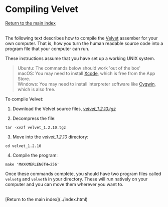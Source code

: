 # Compiling Velvet

[Return to the main index](../index.html)
<br><br>

The following text describes how to compile the [Velvet](https://www.ebi.ac.uk/~zerbino/velvet/) assember for your own computer.  That is, how you turn the human readable source code into a program file that your computer can run.

These instructions assume that you have set up a working UNIX system.

> Ubuntu: The commands below should work 'out of the box'<br>
> macOS: You may need to install [Xcode](https://developer.apple.com/xcode/), which is free from the App Store.<br>
> Windows: You may need to install interpreter software like [Cygwin](http://www.cygwin.com), which is also free.

To compile Velvet:

1. Download the Velvet source files, [*velvet_1.2.10.tgz*](../code/velvet_1.2.10.tgz)

2. Decompress the file:
```
tar -xvzf velvet_1.2.10.tgz
```

3. Move into the *velvet_1.2.10* directory:
```
cd velvet_1.2.10
```

4. Compile the program:
```
make 'MAXKMERLENGTH=256'
```

Once these commands complete, you should have two program files called ```velvetg``` and ```velveth``` in your directory.  These will run natively on your computer and you can move them wherever you want to.

<br>
[Return to the main index](../index.html)

